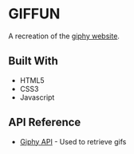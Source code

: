 GIFFUN
======
A recreation of the [giphy website](https://giphy.com/trending-gifs).

Built With
------
  * HTML5
  * CSS3
  * Javascript

API Reference
------
  * [Giphy API](https://developers.giphy.com/) - Used to retrieve gifs

